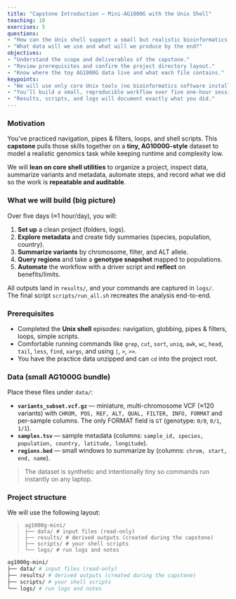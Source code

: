 ```yaml
---
title: "Capstone Introduction — Mini-AG1000G with the Unix Shell"
teaching: 10
exercises: 5
questions:
- "How can the Unix shell support a small but realistic bioinformatics workflow?"
- "What data will we use and what will we produce by the end?"
objectives:
- "Understand the scope and deliverables of the capstone."
- "Review prerequisites and confirm the project directory layout."
- "Know where the toy AG1000G data live and what each file contains."
keypoints:
- "We will use only core Unix tools (no bioinformatics software installs)."
- "You’ll build a small, reproducible workflow over five one-hour sessions."
- "Results, scripts, and logs will document exactly what you did."
---
```


### Motivation

You’ve practiced navigation, pipes & filters, loops, and shell scripts. This **capstone** pulls those skills together on a **tiny, AG1000G-style** dataset to model a realistic genomics task while keeping runtime and complexity low.

We will **lean on core shell utilities** to organize a project, inspect data, summarize variants and metadata, automate steps, and record what we did so the work is **repeatable and auditable**.

### What we will build (big picture)

Over five days (≈1 hour/day), you will:

1. **Set up** a clean project (folders, logs).
2. **Explore metadata** and create tidy summaries (species, population, country).
3. **Summarize variants** by chromosome, filter, and ALT allele.
4. **Query regions** and take a **genotype snapshot** mapped to populations.
5. **Automate** the workflow with a driver script and **reflect** on benefits/limits.

All outputs land in `results/`, and your commands are captured in `logs/`.  
The final script `scripts/run_all.sh` recreates the analysis end-to-end.

### Prerequisites

- Completed the **Unix shell** episodes: navigation, globbing, pipes & filters, loops, simple scripts.
- Comfortable running commands like `grep`, `cut`, `sort`, `uniq`, `awk`, `wc`, `head`, `tail`, `less`, `find`, `xargs`, and using `|`, `>`, `>>`.
- You have the practice data unzipped and can `cd` into the project root.

### Data (small AG1000G bundle)

Place these files under `data/`:

- **`variants_subset.vcf.gz`** — miniature, multi-chromosome VCF (≈120 variants) with `CHROM, POS, REF, ALT, QUAL, FILTER, INFO, FORMAT` and per-sample columns. The only FORMAT field is `GT` (genotype: `0/0`, `0/1`, `1/1`).
- **`samples.tsv`** — sample metadata (columns: `sample_id, species, population, country, latitude, longitude`).
- **`regions.bed`** — small windows to summarize by (columns: `chrom, start, end, name`).

> The dataset is synthetic and intentionally tiny so commands run instantly on any laptop.

### Project structure

We will use the following layout:
>```
> ag1000g-mini/
> ├── data/ # input files (read-only)
> ├── results/ # derived outputs (created during the capstone)
> ├── scripts/ # your shell scripts
> └── logs/ # run logs and notes
>```

```bash
ag1000g-mini/
├── data/ # input files (read-only)
├── results/ # derived outputs (created during the capstone)
├── scripts/ # your shell scripts
└── logs/ # run logs and notes
```
